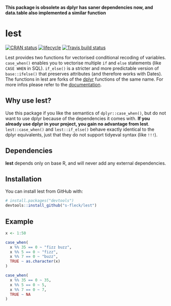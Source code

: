 **This package is obsolete as dplyr has saner dependencies now, and data.table also implemented a similar function**

# lest

<!-- badges: start -->
[![CRAN status](https://www.r-pkg.org/badges/version/lest)](https://cran.r-project.org/package=lest)
[![lifecycle](https://img.shields.io/badge/lifecycle-stable-brightgreen.svg)](https://www.tidyverse.org/lifecycle/#stable)
[![Travis build status](https://travis-ci.org/s-fleck/lest.svg?branch=master)](https://travis-ci.org/s-fleck/lest)
<!-- badges: end -->

Lest provides two functions for vectorised conditional recoding of variables.
`case_when()` enables you to vectorise multiple `if` and `else` statements (like
`CASE WHEN` in SQL). `if_else()` is a stricter and more predictable version of
`base::ifelse()` that preserves attributes (and therefore works with Dates). The
functions in lest are forks of the
[dplyr](https://CRAN.R-project.org/package=dplyr) functions of
the same name. For more infos please refer to the [documentation](https://s-fleck.github.io/lest/).


Why use lest?
----------------------------------

Use this package if you like the semantics of `dplyr::case_when()`, but do not 
want to use dplyr because of the dependencies it comes with. 
**If you already use dplyr in your project, you gain no advantage from lest**. 
`lest::case_when()` and `lest::if_else()` behave exactly identical to 
the dplyr equivalents, just that they do not support tidyeval syntax 
(like `!!!`).


Dependencies
----------------------------------

**lest** depends only on base R, and will never add any external dependencies.


Installation
------------

You can install lest from GitHub with:

``` r
# install.packages("devtools")
devtools::install_github("s-fleck/lest")
```


Example
-------

``` r
x <- 1:50

case_when(
  x %% 35 == 0 ~ "fizz buzz",
  x %% 5 == 0 ~ "fizz",
  x %% 7 == 0 ~ "buzz",
  TRUE ~ as.character(x)
)

case_when(
  x %% 35 == 0 ~ 35,
  x %% 5 == 0 ~ 5,
  x %% 7 == 0 ~ 7,
  TRUE ~ NA
)

```
